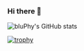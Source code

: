 ### Hi there 👋

![bluPhy's GitHub stats](https://github-readme-stats.vercel.app/api?username=bluPhy&count_private=true&show_icons=true&theme=dark)

[![trophy](https://github-profile-trophy.vercel.app/?username=bluPhy&theme=onedark)](https://github.com/ryo-ma/github-profile-trophy)

<!--
**bluPhy/bluPhy** is a ✨ _special_ ✨ repository because its `README.md` (this file) appears on your GitHub profile.

Here are some ideas to get you started:

- 🔭 I’m currently working on ...
- 🌱 I’m currently learning ...
- 👯 I’m looking to collaborate on ...
- 🤔 I’m looking for help with ...
- 💬 Ask me about ...
- 📫 How to reach me: ...
- 😄 Pronouns: he/him
- ⚡ Fun fact: ...
-->
